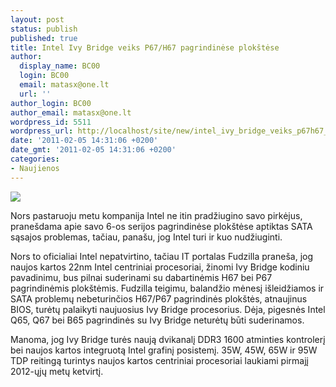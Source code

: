```yaml
---
layout: post
status: publish
published: true
title: Intel Ivy Bridge veiks P67/H67 pagrindinėse plokštėse
author:
  display_name: BC00
  login: BC00
  email: matasx@one.lt
  url: ''
author_login: BC00
author_email: matasx@one.lt
wordpress_id: 5511
wordpress_url: http://localhost/site/new/intel_ivy_bridge_veiks_p67h67_pagrindinese_plokstese/
date: '2011-02-05 14:31:06 +0200'
date_gmt: '2011-02-05 14:31:06 +0200'
categories:
- Naujienos
---
```

<div class="imgright"><img src="http://technews.lt/upload/Intel-Ivy-Bridge.jpg"  /></div>
<p>Nors pastaruoju metu kompanija Intel ne itin pradžiugino savo pirkėjus, pranešdama apie savo 6-os serijos pagrindinėse plokštėse aptiktas SATA sąsajos problemas, tačiau, panašu, jog Intel turi ir kuo nudžiuginti.</p>
<p>Nors to oficialiai Intel nepatvirtino, tačiau IT portalas Fudzilla praneša, jog naujos kartos 22nm Intel centriniai procesoriai, žinomi Ivy Bridge kodiniu pavadinimu, bus pilnai suderinami su dabartinėmis H67 bei P67 pagrindinėmis plokštėmis. Fudzilla teigimu, balandžio mėnesį išleidžiamos ir SATA problemų nebeturinčios H67/P67 pagrindinės plokštės, atnaujinus BIOS, turėtų palaikyti naujuosius Ivy Bridge procesorius. Dėja, pigesnės Intel Q65, Q67 bei B65 pagrindinės su Ivy Bridge neturėtų būti suderinamos.</p>
<p>Manoma, jog Ivy Bridge turės naują dvikanalį DDR3 1600 atminties kontrolerį bei naujos kartos integruotą Intel grafinį posistemį. 35W, 45W, 65W ir 95W TDP reitingą turintys naujos kartos centriniai procesoriai laukiami pirmajį 2012-ųjų metų ketvirtį.</p>
